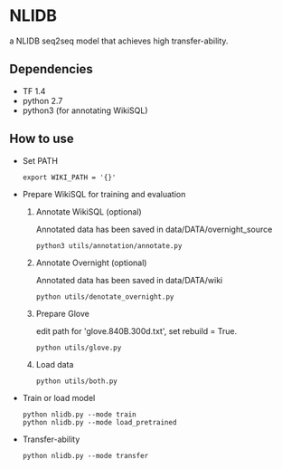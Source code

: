 # NLIDB
a NLIDB seq2seq model that achieves high transfer-ability. 

## Dependencies
- TF 1.4
- python 2.7
- python3 (for annotating WikiSQL)

## How to use
- Set PATH
  
      export WIKI_PATH = '{}'

- Prepare WikiSQL for training and evaluation

  1. Annotate WikiSQL (optional)
  
     Annotated data has been saved in data/DATA/overnight_source
     
         python3 utils/annotation/annotate.py
    
  2. Annotate Overnight (optional)
  
     Annotated data has been saved in data/DATA/wiki
  
         python utils/denotate_overnight.py
         
  3. Prepare Glove
      
     edit path for 'glove.840B.300d.txt', set rebuild = True.
     
         python utils/glove.py
      
  4. Load data
      
         python utils/both.py
      
- Train or load model 
    
      python nlidb.py --mode train
      python nlidb.py --mode load_pretrained
      
- Transfer-ability
      
      python nlidb.py --mode transfer
